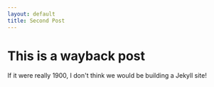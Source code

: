```yaml
---
layout: default
title: Second Post
---
```


# This is a wayback post

If it were really 1900, I don't think we would be building a Jekyll site!
